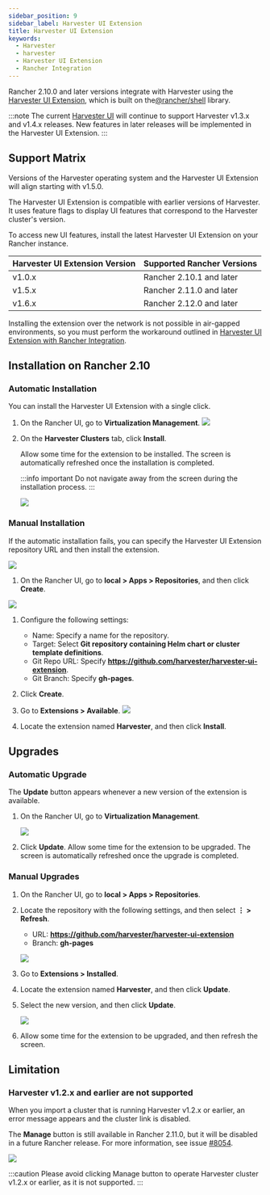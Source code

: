 ```yaml
---
sidebar_position: 9
sidebar_label: Harvester UI Extension
title: Harvester UI Extension
keywords:
  - Harvester
  - harvester
  - Harvester UI Extension
  - Rancher Integration
---
```


<head>
  <link rel="canonical" href="https://docs.harvesterhci.io/v1.6/rancher/rancher-integration"/>
</head>


Rancher 2.10.0 and later versions integrate with Harvester using the [Harvester UI Extension](https://github.com/harvester/harvester-ui-extension), which is built on the[@rancher/shell](https://www.npmjs.com/package/@rancher/shell) library.

:::note
The current [Harvester UI](https://github.com/harvester/dashboard) will continue to support Harvester v1.3.x and v1.4.x releases. New features in later releases will be implemented in the Harvester UI Extension.
:::



## Support Matrix

Versions of the Harvester operating system and the Harvester UI Extension will align starting with v1.5.0.

The Harvester UI Extension is compatible with earlier versions of Harvester. It uses feature flags to display UI features that correspond to the Harvester cluster's version.

To access new UI features, install the latest Harvester UI Extension on your Rancher instance.

| Harvester UI Extension Version | Supported Rancher Versions |
| --- | --- |
| v1.0.x | Rancher 2.10.1 and later |
| v1.5.x | Rancher 2.11.0 and later |
| v1.6.x | Rancher 2.12.0 and later |

Installing the extension over the network is not possible in air-gapped environments, so you must perform the workaround outlined in [Harvester UI Extension with Rancher Integration](/v1.5/airgap#harvester-ui-extension-with-rancher-integration).

## Installation on Rancher 2.10

### Automatic Installation

You can install the Harvester UI Extension with a single click.

1. On the Rancher UI, go to **Virtualization Management**.
    ![](/img/v1.5/rancher/auto-install-ui-extension.png)

1. On the **Harvester Clusters** tab, click **Install**.
  
    Allow some time for the extension to be installed. The screen is automatically refreshed once the installation is completed.

    :::info important
    Do not navigate away from the screen during the installation process.
    :::

    ![](/img/v1.5/rancher/auto-install-ui-extension.png)


### Manual Installation
If the automatic installation fails, you can specify the Harvester UI Extension repository URL and then install the extension.

![](/img/v1.5/rancher/ui-extension-install-failed.png)

1. On the Rancher UI, go to **local > Apps > Repositories**, and then click **Create**.

  ![](/img/v1.5/rancher/ui-extension-app-repository-setup.png)

1. Configure the following settings:
    - Name: Specify a name for the repository.
    - Target: Select **Git repository containing Helm chart or cluster template definitions**.
    - Git Repo URL: Specify **https://github.com/harvester/harvester-ui-extension**.
    - Git Branch: Specify **gh-pages**.

2. Click **Create**.

3. Go to **Extensions > Available**.
  ![](/img/v1.5/rancher/ui-extension-available-tab.png)

4. Locate the extension named **Harvester**, and then click **Install**.


## Upgrades

### Automatic Upgrade

The **Update** button appears whenever a new version of the extension is available.

1. On the Rancher UI, go to **Virtualization Management**.

    ![](/img/v1.5/rancher/ui-extension-update.png)

1. Click **Update**.
    Allow some time for the extension to be upgraded. The screen is automatically refreshed once the upgrade is completed.

### Manual Upgrades

1. On the Rancher UI, go to **local > Apps > Repositories**.

1. Locate the repository with the following settings, and then select **⋮ > Refresh**.

    - URL: **https://github.com/harvester/harvester-ui-extension**
    - Branch: **gh-pages**

    ![](/img/v1.4/upgrade/rancher-2.10.1-repository-page.png)

1. Go to **Extensions > Installed**.

1. Locate the extension named **Harvester**, and then click **Update**.

1. Select the new version, and then click **Update**.

    ![](/img/v1.4/upgrade/update-harvester-ui-extension-modal.png)

1. Allow some time for the extension to be upgraded, and then refresh the screen.

## Limitation
### Harvester v1.2.x and earlier are not supported

When you import a cluster that is running Harvester v1.2.x or earlier, an error message appears and the cluster link is disabled.

The **Manage** button is still available in Rancher 2.11.0, but it will be disabled in a future Rancher release. For more information, see issue [#8054](https://github.com/harvester/harvester/issues/8054).

  ![](/img/v1.5/rancher/ui-extension-import-121harvester.png)

:::caution
Please avoid clicking Manage button to operate Harvester cluster v1.2.x or earlier, as it is not supported.
:::